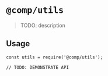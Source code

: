 # `@comp/utils`

> TODO: description

## Usage

```
const utils = require('@comp/utils');

// TODO: DEMONSTRATE API
```
